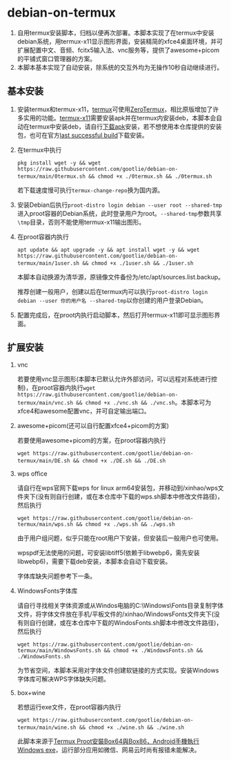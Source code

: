 # debian-on-termux 
1. 自用termux安装脚本，归档以便再次部署。本脚本实现了在termux中安装debian系统，用termux-x11显示图形界面，安装精简的xfce4桌面环境，并可扩展配置中文、音频、fcitx5输入法、vnc服务等，提供了awesome+picom的平铺式窗口管理器的方案。
2. 本脚本基本实现了自动安装，除系统的交互外均为无操作10秒自动继续进行。
## 基本安装
1. 安装termux和termux-x11，[termux](https://github.com/termux/termux-app)可使用[ZeroTermux](https://github.com/hanxinhao000/ZeroTermux)，相比原版增加了许多实用的功能。[termux-x11](https://github.com/termux/termux-x11)需要安装apk并在termux内安装deb，本脚本会自动在termux中安装deb，请自行[下载apk](https://raw.githubusercontent.com/gootlie/debian-on-termux/main/app-arm64-v8a-debug.apk)安装，若不想使用本仓库提供的安装包，也可在官方[last successful build](https://github.com/termux/termux-x11/actions/workflows/debug_build.yml)下载安装。
2. 在termux中执行

   `pkg install wget -y && wget https://raw.githubusercontent.com/gootlie/debian-on-termux/main/0termux.sh && chmod +x ./0termux.sh && ./0termux.sh`  

   若下载速度慢可执行`termux-change-repo`换为国内源。
3. 安装Debian后执行`proot-distro login debian --user root --shared-tmp`进入proot容器的Debian系统，此时登录用户为root。`--shared-tmp`参数共享`\tmp`目录，否则不能使用termux-x11输出图形。
4. 在proot容器内执行

   `apt update && apt upgrade -y && apt install wget -y && wget https://raw.githubusercontent.com/gootlie/debian-on-termux/main/1user.sh && chmod +x ./1user.sh && ./1user.sh` 

   本脚本自动换源为清华源，原镜像文件备份为/etc/apt/sources.list.backup。

   推荐创建一般用户，创建以后在termux内可以执行`proot-distro login debian --user 你的用户名 --shared-tmp`以你创建的用户登录Debian。
5. 配置完成后，在proot内执行启动脚本，然后打开termux-x11即可显示图形界面。
## 扩展安装
1. vnc

   若要使用vnc显示图形(本脚本已默认允许外部访问，可以远程对系统进行控制)，在proot容器内执行`wget https://raw.githubusercontent.com/gootlie/debian-on-termux/main/vnc.sh && chmod +x ./vnc.sh && ./vnc.sh`。本脚本可为xfce4和awesome配置vnc，并可自定输出端口。
2. awesome+picom(还可以自行配置xfce4+picom的方案) 

   若要使用awesome+picom的方案，在proot容器内执行

   `wget https://raw.githubusercontent.com/gootlie/debian-on-termux/main/DE.sh && chmod +x ./DE.sh && ./DE.sh` 
3. wps office

    请自行在wps官网下载wps for linux arm64安装包，并移动到/xinhao/wps文件夹下(没有则自行创建，或在本仓库中下载的wps.sh脚本中修改文件路径)，然后执行

    `wget https://raw.githubusercontent.com/gootlie/debian-on-termux/main/wps.sh && chmod +x ./wps.sh && ./wps.sh`

    由于用户组问题，似乎只能在root用户下安装，但安装后一般用户也可使用。

    wpspdf无法使用的问题，可安装libtiff5(依赖于libwebp6，需先安装libwebp6)，需要下载deb安装，本脚本会自动下载安装。

    字体库缺失问题参考下一条。
4. WindowsFonts字体库

   请自行寻找相关字体资源或从Windos电脑的C:\Windows\Fonts目录复制字体文件，将字体文件放在手机/平板文件的/xinhao/WindowsFonts文件夹下(没有则自行创建，或在本仓库中下载的WindosFonts.sh脚本中修改文件路径)，然后执行

   `wget https://raw.githubusercontent.com/gootlie/debian-on-termux/main/WindowsFonts.sh && chmod +x ./WindowsFonts.sh && ./WindowsFonts.sh`

   为节省空间，本脚本采用对字体文件创建软链接的方式实现。安装Windows字体库可解决WPS字体缺失问题。
5. box+wine

   若想运行exe文件，在proot容器内执行

   `wget https://raw.githubusercontent.com/gootlie/debian-on-termux/main/wine.sh && chmod +x ./wine.sh && ./wine.sh`   

   此脚本来源于[Termux Proot安裝Box64與Box86，Android手機執行Windows exe](https://ivonblog.com/posts/termux-proot-box86-box64/)，运行部分应用如微信、网易云时尚有报错未能解决。

